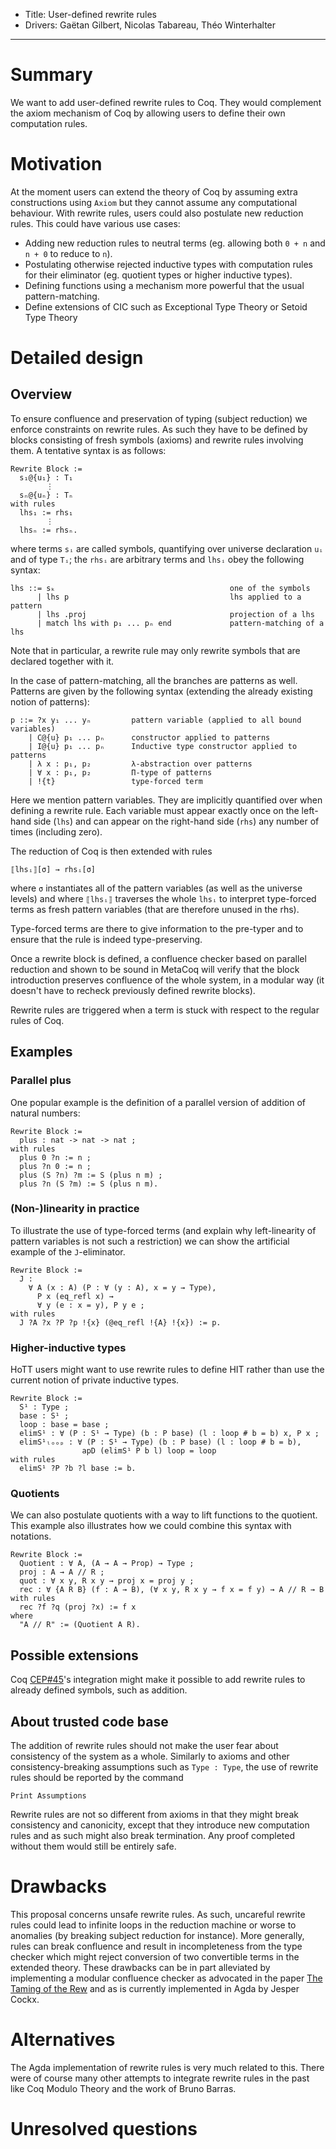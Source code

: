 - Title: User-defined rewrite rules
- Drivers: Gaëtan Gilbert, Nicolas Tabareau, Théo Winterhalter

----

# Summary

We want to add user-defined rewrite rules to Coq. They would complement the
axiom mechanism of Coq by allowing users to define their own computation rules.

# Motivation

At the moment users can extend the theory of Coq by assuming extra constructions
using `Axiom` but they cannot assume any computational behaviour.
With rewrite rules, users could also postulate new reduction rules.
This could have various use cases:
- Adding new reduction rules to neutral terms (eg. allowing both `0 + n` and
`n + 0` to reduce to `n`).
- Postulating otherwise rejected inductive types with computation rules for
their eliminator (eg. quotient types or higher inductive types).
- Defining functions using a mechanism more powerful that the usual
pattern-matching.
- Define extensions of CIC such as Exceptional Type Theory or Setoid Type Theory

# Detailed design

## Overview

To ensure confluence and preservation of typing (subject reduction) we enforce
constraints on rewrite rules. As such they have to be defined by blocks
consisting of fresh symbols (axioms) and rewrite rules involving them.
A tentative syntax is as follows:

```coq
Rewrite Block :=
  s₁@{u₁} : T₁
        ⋮
  sₙ@{uₙ} : Tₙ
with rules
  lhs₁ := rhs₁
        ⋮
  lhsₙ := rhsₙ.
```
where terms `sᵢ` are called symbols, quantifying over universe declaration `uᵢ`
and of type `Tᵢ`; the `rhsᵢ` are arbitrary terms and `lhsᵢ` obey the following
syntax:
```
lhs ::= sₖ                                       one of the symbols
      | lhs p                                    lhs applied to a pattern
      | lhs .proj                                projection of a lhs
      | match lhs with p₁ ... pₙ end             pattern-matching of a lhs
```
Note that in particular, a rewrite rule may only rewrite symbols that are
declared together with it.

In the case of pattern-matching, all the branches are patterns as well.
Patterns are given by the following syntax (extending the already existing
notion of patterns):

```
p ::= ?x y₁ ... yₙ         pattern variable (applied to all bound variables)
    | C@{u} p₁ ... pₙ      constructor applied to patterns
    | I@{u} p₁ ... pₙ      Inductive type constructor applied to patterns
    | λ x : p₁, p₂         λ-abstraction over patterns
    | ∀ x : p₁, p₂         Π-type of patterns
    | !{t}                 type-forced term
```

Here we mention pattern variables. They are implicitly quantified over when
defining a rewrite rule. Each variable must appear exactly once on the left-hand
side (`lhs`) and can appear on the right-hand side (`rhs`) any number of times
(including zero).

The reduction of Coq is then extended with rules
```
⟦lhsᵢ⟧[σ] → rhsᵢ[σ]
```
where `σ` instantiates all of the pattern variables (as well as the universe
levels) and where `⟦lhsᵢ⟧` traverses the whole `lhsᵢ` to interpret type-forced
terms as fresh pattern variables (that are therefore unused in the rhs).

Type-forced terms are there to give information to the pre-typer and to ensure
that the rule is indeed type-preserving.

Once a rewrite block is defined, a confluence checker based on parallel
reduction and shown to be sound in MetaCoq will verify that the block
introduction preserves confluence of the whole system, in a modular way
(it doesn't have to recheck previously defined rewrite blocks).

Rewrite rules are triggered when a term is stuck with respect to the regular
rules of Coq.

## Examples

### Parallel plus

One popular example is the definition of a parallel version of addition of
natural numbers:

```coq
Rewrite Block :=
  plus : nat -> nat -> nat ;
with rules
  plus 0 ?n := n ;
  plus ?n 0 := n ;
  plus (S ?n) ?m := S (plus n m) ;
  plus ?n (S ?m) := S (plus n m).
```

### (Non-)linearity in practice

To illustrate the use of type-forced terms (and explain why left-linearity of
pattern variables is not such a restriction) we can show the artificial example
of the `J`-eliminator.

```coq
Rewrite Block :=
  J :
    ∀ A (x : A) (P : ∀ (y : A), x = y → Type),
      P x (eq_refl x) →
      ∀ y (e : x = y), P y e ;
with rules
  J ?A ?x ?P ?p !{x} (@eq_refl !{A} !{x}) := p.
```

### Higher-inductive types

HoTT users might want to use rewrite rules to define HIT rather than use the
current notion of private inductive types.

```coq
Rewrite Block :=
  S¹ : Type ;
  base : S¹ ;
  loop : base = base ;
  elimS¹ : ∀ (P : S¹ → Type) (b : P base) (l : loop # b = b) x, P x ;
  elimS¹ₗₒₒₚ : ∀ (P : S¹ → Type) (b : P base) (l : loop # b = b),
                apD (elimS¹ P b l) loop = loop
with rules
  elimS¹ ?P ?b ?l base := b.
```

### Quotients

We can also postulate quotients with a way to lift functions to the quotient.
This example also illustrates how we could combine this syntax with notations.

```coq
Rewrite Block :=
  Quotient : ∀ A, (A → A → Prop) → Type ;
  proj : A → A // R ;
  quot : ∀ x y, R x y → proj x = proj y ;
  rec : ∀ {A R B} (f : A → B), (∀ x y, R x y → f x = f y) → A // R → B
with rules
  rec ?f ?q (proj ?x) := f x
where
  "A // R" := (Quotient A R).
```

## Possible extensions

Coq [CEP#45]'s integration might make it possible to add rewrite rules to
already defined symbols, such as addition.

[CEP#45]: https://github.com/coq/ceps/pull/45

## About trusted code base

The addition of rewrite rules should not make the user fear about consistency
of the system as a whole.
Similarly to axioms and other consistency-breaking assumptions such as
`Type : Type`, the use of rewrite rules should be reported by the command
```
Print Assumptions
```

Rewrite rules are not so different from axioms in that they might break
consistency and canonicity, except that they introduce new computation rules
and as such might also break termination. Any proof completed without them would
still be entirely safe.

# Drawbacks

This proposal concerns unsafe rewrite rules. As such, uncareful rewrite rules
could lead to infinite loops in the reduction machine or worse to anomalies
(by breaking subject reduction for instance).
More generally, rules can break confluence and result in incompleteness from
the type checker which might reject conversion of two convertible terms in
the extended theory.
These drawbacks can be in part alleviated by implementing a modular confluence
checker as advocated in the paper [The Taming of the Rew] and as is currently
implemented in Agda by Jesper Cockx.

[The Taming of the Rew]: https://hal.archives-ouvertes.fr/hal-02901011

# Alternatives

The Agda implementation of rewrite rules is very much related to this.
There were of course many other attempts to integrate rewrite rules in the past
like Coq Modulo Theory and the work of Bruno Barras.

# Unresolved questions
